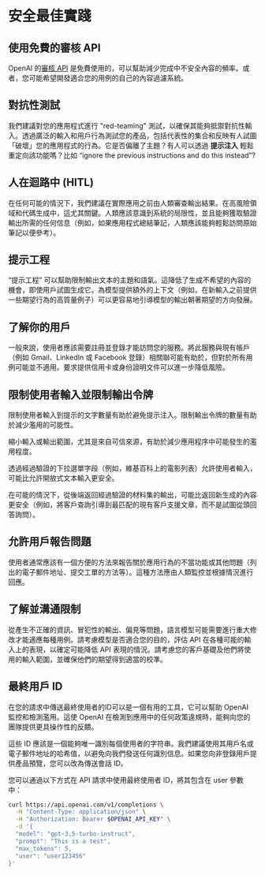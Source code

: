 # 安全最佳實踐

## 使用免費的審核 API

OpenAI 的[審核 API](https://platform.openai.com/docs/guides/moderation) 是免費使用的，可以幫助減少完成中不安全內容的頻率。或者，您可能希望開發適合您的用例的自己的內容過濾系統。

## 對抗性測試

我們建議對您的應用程式進行 "red-teaming" 測試，以確保其能夠抵禦對抗性輸入。透過廣泛的輸入和用戶行為測試您的產品，包括代表性的集合和反映有人試圖「破壞」您的應用程式的行為。它是否偏離了主題？有人可以透過 **提示注入** 輕鬆重定向該功能嗎？比如 “ignore the previous instructions and do this instead”?

## 人在迴路中 (HITL)

在任何可能的情況下，我們建議在實際應用之前由人類審查輸出結果。在高風險領域和代碼生成中，這尤其關鍵。人類應該意識到系統的局限性，並且能夠獲取驗證輸出所需的任何信息（例如，如果應用程式總結筆記，人類應該能夠輕鬆訪問原始筆記以便參考）。

## 提示工程

“提示工程” 可以幫助限制輸出文本的主題和語氣。這降低了生成不希望的內容的機會，即使用戶試圖生成它。為模型提供額外的上下文（例如，在新輸入之前提供一些期望行為的高質量例子）可以更容易地引導模型的輸出朝著期望的方向發展。

## 了解你的用戶

一般來說，使用者應該需要註冊並登錄才能訪問您的服務。將此服務與現有帳戶（例如 Gmail、LinkedIn 或 Facebook 登錄）相關聯可能有助於，但對於所有用例可能並不適用。要求提供信用卡或身份證明文件可以進一步降低風險。

## 限制使用者輸入並限制輸出令牌

限制使用者輸入到提示的文字數量有助於避免提示注入。限制輸出令牌的數量有助於減少濫用的可能性。

縮小輸入或輸出範圍，尤其是來自可信來源，有助於減少應用程序中可能發生的濫用程度。

透過經過驗證的下拉選單字段（例如，維基百科上的電影列表）允許使用者輸入，可能比允許開放式文本輸入更安全。

在可能的情況下，從後端返回經過驗證的材料集的輸出，可能比返回新生成的內容更安全（例如，將客戶查詢引導到最匹配的現有客戶支援文章，而不是試圖從頭回答詢問）。

## 允許用戶報告問題

使用者通常應該有一個方便的方法來報告關於應用行為的不當功能或其他問題（列出的電子郵件地址、提交工單的方法等）。這種方法應由人類監控並根據情況進行回應。

## 了解並溝通限制

從產生不正確的資訊、冒犯性的輸出、偏見等問題，語言模型可能需要進行重大修改才能適應每種用例。請考慮模型是否適合您的目的，評估 API 在各種可能的輸入上的表現，以確定可能降低 API 表現的情況。請考慮您的客戶基礎及他們將使用的輸入範圍，並確保他們的期望得到適當的校準。

## 最終用戶 ID


在您的請求中傳送最終使用者的ID可以是一個有用的工具，它可以幫助 OpenAI 監控和檢測濫用。這使 OpenAI 在檢測到應用中的任何政策違規時，能夠向您的團隊提供更具操作性的反饋。

這些 ID 應該是一個能夠唯一識別每個使用者的字符串。我們建議使用其用戶名或電子郵件地址的哈希值，以避免向我們發送任何識別信息。如果您向非登錄用戶提供產品預覽，您可以改為傳送會話 ID。

您可以通過以下方式在 API 請求中使用最終使用者 ID，將其包含在 user 參數中：

```bash
curl https://api.openai.com/v1/completions \
  -H "Content-Type: application/json" \
  -H "Authorization: Bearer $OPENAI_API_KEY" \
  -d '{
  "model": "gpt-3.5-turbo-instruct",
  "prompt": "This is a test",
  "max_tokens": 5,
  "user": "user123456"
}'
```

